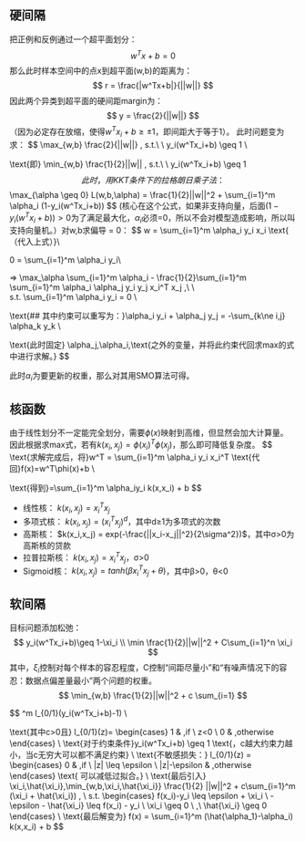 ## 硬间隔
把正例和反例通过一个超平面划分：
$$
w^Tx+b=0
$$
那么此时样本空间中的点x到超平面(w,b)的距离为：
$$
r = \frac{|w^Tx+b|}{||w||}
$$
因此两个异类到超平面的硬间距margin为：
$$
y = \frac{2}{||w||}
$$
（因为必定存在放缩，使得$w^Tx_i+b \geq \pm 1$，即间距大于等于1）。
此时问题变为求：
$$
\max_{w,b} \frac{2}{||w||} , s.t.\ \ y_i(w^Tx_i+b) \geq 1 \\

\text{即} \min_{w,b} \frac{1}{2}||w|| , s.t.\ \ y_i(w^Tx_i+b) \geq 1
$$
此时，用KKT条件下的拉格朗日乘子法：
$$
\max_{\alpha \geq 0} L(w,b,\alpha) = \frac{1}{2}||w||^2 + \sum_{i=1}^m \alpha_i (1-y_i(w^Tx_i+b))
$$
(核心在这个公式，如果非支持向量，后面$(1-y_i(w^Tx_i+b))>0$为了满足最大化，$\alpha_i$必须=0，所以不会对模型造成影响，所以叫支持向量机。）对w,b求偏导 = 0：
$$
w = \sum_{i=1}^m \alpha_i y_i x_i \text{  （代入上式）}\\

0 = \sum_{i=1}^m \alpha_i y_i\\

=> \max_\alpha \sum_{i=1}^m \alpha_i - \frac{1}{2}\sum_{i=1}^m \sum_{i=1}^m \alpha_i \alpha_j y_i y_j x_i^T x_j ,\ \  
s.t. \sum_{i=1}^m \alpha_i y_i = 0 \\

\text{## 其中约束可以重写为：}\alpha_i y_i + \alpha_j y_j = -\sum_{k\ne i,j} \alpha_k y_k \\

\text{此时固定} \alpha_j,\alpha_i,\text{之外的变量，并将此约束代回求max的式中进行求解。}
$$

此时$\alpha_i​$为要更新的权重，那么对其用SMO算法可得。


## 核函数
由于线性划分不一定能完全划分，需要$\phi(x)$映射到高维，但显然会加大计算量。
因此根据求max式，若有$k(x_i,x_j) = \phi(x_i)^T \phi(x_j)​$，那么即可降低复杂度。
$$
\text{求解完成后，将}w^T = \sum_{i=1}^m \alpha_i y_i x_i^T \text{代回}f(x)=w^T\phi(x)+b \\

\text{得到}=\sum_{i=1}^m \alpha_iy_i k(x,x_i) + b
$$
- 线性核： $k(x_i,x_j) = x_i^Tx_j$
- 多项式核： $k(x_i,x_j) = (x_i^Tx_j)^d​$，其中d≥1为多项式的次数
- 高斯核： $k(x_i,x_j) = exp(-\frac{||x_i-x_j||^2}{2\sigma^2})​$，其中σ>0为高斯核的贷款
- 拉普拉斯核： $k(x_i,x_j) = x_i^Tx_j$，σ>0
- Sigmoid核： $k(x_i,x_j) = tanh(\beta x_i^T x_j + \theta)​$，其中β>0，θ<0

## 软间隔

目标问题添加松弛：
$$
y_i(w^Tx_i+b)\geq 1-\xi_i \\
\min \frac{1}{2}||w||^2 + C\sum_{i=1}^n \xi_i
$$
其中，$\xi_i​$控制对每个样本的容忍程度，C控制“间距尽量小”和“有噪声情况下的容忍：数据点偏差量最小”两个问题的权重。
$$
\min_{w,b} \frac{1}{2}||w||^2 + c \sum_{i=1}
$$

$$
^m l_{0/1}(y_i(w^Tx_i+b)-1) \\

\text{其中c>0且}
l_{0/1}(z)=
    \begin{cases}
    1 & ,if \ z<0 \\
    0 & ,otherwise
    \end{cases}
\\
\text{对于约束条件}y_i(w^Tx_i+b) \geq 1 \text{，c越大约束力越小，当c无穷大可以都不满足约束}
\\
\text{不敏感损失：}
l_{0/1}(z) = 
    \begin{cases}
    0 & ,if \ |z| \leq \epsilon \\
    |z|-\epsilon & ,otherwise
    \end{cases}
\text{ 可以减低过拟合。}
\\
\text{最后引入} \xi_i,\hat{\xi_i},\min_{w,b,\xi_i,\hat{\xi_i}} \frac{1}{2} ||w||^2 + c\sum_{i=1}^m (\xi_i + \hat{\xi_i}) , \ s.t.
    \begin{cases}
    f(x_i)-y_i \leq \epsilon + \xi_i \\
    -\epsilon - \hat{\xi_i} \leq f(x_i) - y_i \\
    \xi_i \geq 0 \ ,\ \hat{\xi_i} \geq 0
    \end{cases}
\\
\text{最后解变为} f(x) = \sum_{i=1}^m (\hat{\alpha_1}-\alpha_i) k(x,x_i) + b
$$



























